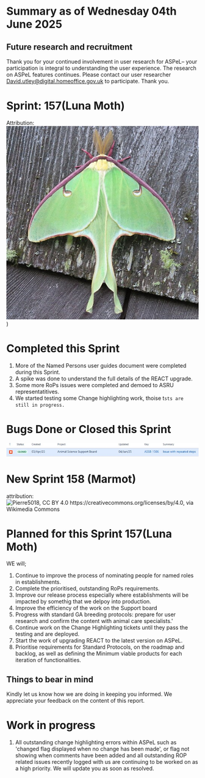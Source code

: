 # Summary as of Wednesday 04th June 2025



## Future research and recruitment 

Thank you for your continued involvement in user research for ASPeL– your participation is integral to understanding the user experience. The research on ASPeL features continues. Please contact our user researcher David.utley@digital.homeoffice.gov.uk to participate. Thank you.  
 
# Sprint: 157(Luna Moth)










Attribution:![David notMD, CC BY-SA 4.0 <https://creativecommons.org/licenses/by-sa/4.0>, via Wikimedia Commons](graphs/Luna_Moth.jpg))



# Completed this Sprint
1) More of the Named Persons user guides document were completed during this Sprint.
2) A spike was done to understand the full details of the REACT upgrade.
3) Some more RoPs issues were completed and demoed to ASRU representatitives.
4) We started testing some Change highlighting work, thoise t`sts are still in progress.`
 





# Bugs Done or Closed this Sprint
![bugs fixed 04062025](graphs/bugs40625.JPG)



 














# New Sprint 158 (Marmot)











attribution:![Pierre5018, CC BY 4.0 <https://creativecommons.org/licenses/by/4.0>, via Wikimedia Commons](graphs/Marmotte_(Montréal).jpg)








# Planned for this Sprint 157(Luna Moth)
WE will;

1) Continue to improve the process of nominating people for named roles in establishments.
2) Complete the prioritised, outstanding RoPs requirements.
3) Improve our release process especially where establishments will be impacted by somethig that we delpoy into production.
4) Improve the efficiency of the work on the Support board 
5) Progress with standard GA breeding protocols: prepare for user research and confirm the content with animal care specialists.'
6) Continue work on the Change Highlighting tickets until they pass the testing and are deployed.
7) Start the work of upgrading REACT to the latest version on ASPeL.
8) Prioritise requirements for Standard Protocols, on the roadmap and backlog, as well as defining the Minimum viable products for each iteration of functionalities.
   
   

   

## Things to bear in mind
Kindly let us know how we are doing in keeping you informed. We appreciate your feedback on the content of this report. 


# Work in progress
1) All outstanding change highlighting errors within ASPeL such as 'changed flag displayed when no change has been made', or flag not showing when comments have been added and all outstanding ROP related issues recently logged with us are continuing to be worked on as a high priority. We will update you as soon as resolved. 
